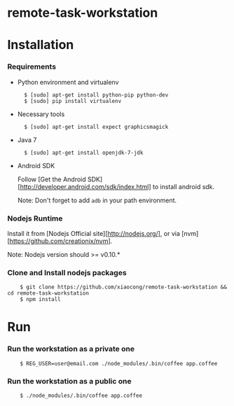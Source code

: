 remote-task-workstation
=======================

Installation
============

### Requirements

- Python environment and virtualenv

        $ [sudo] apt-get install python-pip python-dev
        $ [sudo] pip install virtualenv

- Necessary tools

        $ [sudo] apt-get install expect graphicsmagick

- Java 7

        $ [sudo] apt-get install openjdk-7-jdk

- Android SDK

    Follow [Get the Android SDK][http://developer.android.com/sdk/index.html] to install android sdk.

    Note: Don't forget to add `adb` in your path environment.


### Nodejs Runtime

Install it from [Nodejs Official site][http://nodejs.org/], or via [nvm][https://github.com/creationix/nvm].

Note: Nodejs version should >= v0.10.*


### Clone and Install nodejs packages

        $ git clone https://github.com/xiaocong/remote-task-workstation && cd remote-task-workstation
        $ npm install

Run
===

### Run the workstation as a private one

        $ REG_USER=user@email.com ./node_modules/.bin/coffee app.coffee

### Run the workstation as a public one

        $ ./node_modules/.bin/coffee app.coffee
